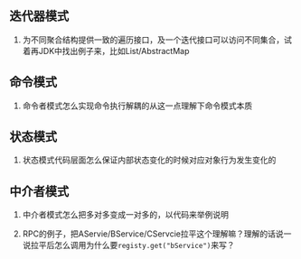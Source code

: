 

## 迭代器模式

1. 为不同聚合结构提供一致的遍历接口，及一个迭代接口可以访问不同集合，试着再JDK中找出例子来，比如List/AbstractMap

## 命令模式

1. 命令者模式怎么实现命令执行解耦的从这一点理解下命令模式本质

## 状态模式

1. 状态模式代码层面怎么保证内部状态变化的时候对应对象行为发生变化的

## 中介者模式

1. 中介者模式怎么把多对多变成一对多的，以代码来举例说明

2. RPC的例子，把AServie/BService/CServcie拉平这个理解嘛？理解的话说一说拉平后怎么调用为什么要`registy.get("bService")`来写？